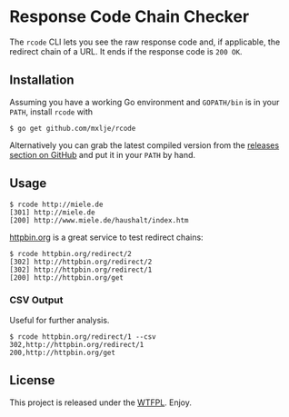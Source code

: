 # Response Code Chain Checker

The `rcode` CLI lets you see the raw response code and, if applicable, the
redirect chain of a URL. It ends if the response code is `200 OK`.

## Installation

Assuming you have a working Go environment and `GOPATH/bin` is in your
`PATH`, install `rcode` with

```shell
$ go get github.com/mxlje/rcode
```

Alternatively you can grab the latest compiled version from the
[releases section on GitHub][releases] and put it in your `PATH` by hand.

  [releases]: https://github.com/mxlje/rcode/releases

## Usage

```shell
$ rcode http://miele.de
[301] http://miele.de
[200] http://www.miele.de/haushalt/index.htm
```

[httpbin.org](httpbin.org) is a great service to test redirect chains:

```shell
$ rcode httpbin.org/redirect/2
[302] http://httpbin.org/redirect/2
[302] http://httpbin.org/redirect/1
[200] http://httpbin.org/get
```

### CSV Output

Useful for further analysis.

```shell
$ rcode httpbin.org/redirect/1 --csv
302,http://httpbin.org/redirect/1
200,http://httpbin.org/get
```

## License

This project is released under the [WTFPL](http://www.wtfpl.net/). Enjoy.